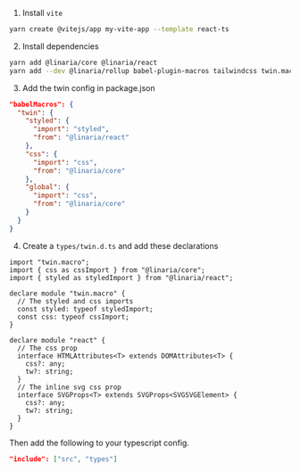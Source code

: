 1. Install `vite`

```sh
yarn create @vitejs/app my-vite-app --template react-ts
```

2. Install dependencies

```sh
yarn add @linaria/core @linaria/react
yarn add --dev @linaria/rollup babel-plugin-macros tailwindcss twin.macro
```

3. Add the twin config in package.json

```json
"babelMacros": {
  "twin": {
    "styled": {
      "import": "styled",
      "from": "@linaria/react"
    },
    "css": {
      "import": "css",
      "from": "@linaria/core"
    },
    "global": {
      "import": "css",
      "from": "@linaria/core"
    }
  }
}
```

4. Create a `types/twin.d.ts` and add these declarations

```tsx
import "twin.macro";
import { css as cssImport } from "@linaria/core";
import { styled as styledImport } from "@linaria/react";

declare module "twin.macro" {
  // The styled and css imports
  const styled: typeof styledImport;
  const css: typeof cssImport;
}

declare module "react" {
  // The css prop
  interface HTMLAttributes<T> extends DOMAttributes<T> {
    css?: any;
    tw?: string;
  }
  // The inline svg css prop
  interface SVGProps<T> extends SVGProps<SVGSVGElement> {
    css?: any;
    tw?: string;
  }
}
```

Then add the following to your typescript config.

```json
"include": ["src", "types"]
```
